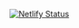 [![Netlify Status](https://api.netlify.com/api/v1/badges/d8f320de-4a8c-4c29-9cc9-d169fedd1728/deploy-status)](https://app.netlify.com/projects/mellifluous-pudding-4ac114/deploys)

